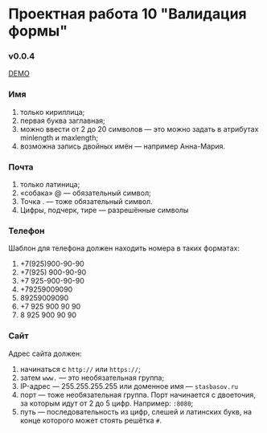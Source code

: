 # Проектная работа 10 "Валидация формы"
### v0.0.4
[DEMO](https://next-ra.github.io/form)

### Имя

1. только кириллица;
2. первая буква заглавная;
3. можно ввести от 2 до 20 символов — это можно задать в атрибутах minlength и maxlength;
4. возможна запись двойных имён — например Анна-Мария.

### Почта

1. только латиница;
2. «собака» @ — обязательный символ;
3. Точка . — тоже обязательный символ.
4. Цифры, подчерк, тире — разрешённые символы

### Телефон

Шаблон для телефона должен находить номера в таких форматах:

1. +7(925)900-90-90
2. +7(925) 900-90-90
3. +7 925-900-90-90
4. +79259009090
5. 89259009090
6. +7 925 900 90 90
7. 8 925 900 90 90

### Сайт

Адрес сайта должен:
1. начинаться с `http://` или `https://`;
2. затем `www.` — это необязательная группа;
3. IP-адрес — 255.255.255.255 или доменное имя — `stasbasov.ru`
4. порт — тоже необязательная группа. Порт начинается с двоеточия, за которым идут от 2 до 5 цифр. Например: `:8080`;
5. путь — последовательность из цифр, слешей и латинских букв, на конце которого может стоять решётка `#`.


